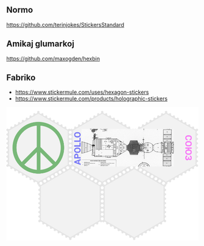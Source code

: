 ## Normo

https://github.com/terinjokes/StickersStandard

## Amikaj glumarkoj

https://github.com/maxogden/hexbin


## Fabriko

* https://www.stickermule.com/uses/hexagon-stickers
* https://www.stickermule.com/products/holographic-stickers

![](block1.svg)
